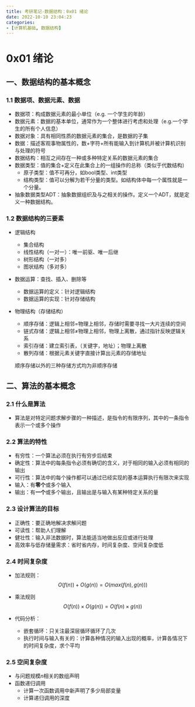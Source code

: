 ```yaml
---
title: 考研笔记-数据结构：0x01 绪论
date: 2022-10-10 23:04:23
categories:
- [计算机基础, 数据结构]
---
```


# 0x01 绪论

## 一、数据结构的基本概念

### 1.1 数据项、数据元素、数据

- 数据项：构成数据元素的最小单位（e.g. 一个学生的年龄）
- 数据元素：数据的基本单位，通常作为一个整体进行考虑和处理（e.g.一个学生的所有个人信息）
- 数据对象：具有相同性质的数据元素的集合，是数据的子集
- 数据：描述客观事物属性的，数+字符+所有能输入到计算机并被计算机识别与处理的符号
- 数据结构：相互之间存在一种或多种特定关系的数据元素的集合
- 数据类型：值的集合+定义在此集合上的一组操作的总称（类似于代数结构）
  - 原子类型：值不可再分，如bool类型、int类型
  - 结构类型：值可以分解为若干分量的类型。如结构体中每一个属性就是一个分量。
- 抽象数据类型ADT：抽象数据组织及与之相关的操作。定义一个ADT，就是定义一种数据结构。

### 1.2 数据结构的三要素

- 逻辑结构

  - 集合结构
  - 线性结构（一对一）：唯一前驱、唯一后继
  - 树形结构（一对多）
  - 图状结构（多对多）

- 数据运算：查找、插入、删除等

  - 数据运算的定义：针对逻辑结构
  - 数据运算的实现：针对存储结构

- 物理结构（存储结构）

  - 顺序存储：逻辑上相邻=物理上相邻，存储时需要寻找一大片连续的空间
  - 链式存储：逻辑上相邻≠物理上相邻，物理上离散，通过指针反映逻辑关系
  - 索引存储：建立索引表，（关键字，地址）；物理上离散
  - 散列存储：根据元素关键字直接计算出元素的存储地址

  顺序存储以外的三种存储方式均为非顺序存储

## 二、算法的基本概念

### 2.1 什么是算法

- 算法是对特定问题求解步骤的一种描述，是指令的有限序列，其中的一条指令表示一个或多个操作

### 2.2 算法的特性

- 有穷性：一个算法必须在执行有穷步后结束
- 确定性：算法中的每条指令必须有确切的含义，对于相同的输入必须有相同的输出
- 可行性：算法中的每个操作都可以通过已经实现的基本运算执行有限次来实现
- 输入：有**零个**或多个输入
- 输出：有**一个**或多个输出，且输出是与输入有某种特定关系的量

### 2.3 设计算法的目标

- 正确性：要正确地解决求解问题 
- 可读性：帮助人们理解
- 健壮性：输入非法数据时，算法能适当地做出反应或进行处理
- 高效率与低存储量需求：省时省内存，时间复杂度、空间复杂度低

### 2.4 时间复杂度

- 加法规则：
  $$
  O(f(n))+O(g(n))=O(max(f(n),g(n)))
  $$

- 乘法规则
  $$
  O(f(n))\times O(g(n))=O(f(n)\times g(n))
  $$

- 代码分析：

  - 嵌套循环：只关注最深层循环循环了几次
  - 执行时间与输入有关的：计算各种情况的输入出现的概率，计算各情况下的时间复杂度，求个平均

### 2.5 空间复杂度

- 与问题规模$n$相关的数组声明
- 函数递归调用
  - 计算一次函数调用中新声明了多少局部变量
  - 计算递归调用的深度